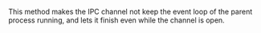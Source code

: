 <!-- YAML
added: v7.1.0
-->

This method makes the IPC channel not keep the event loop of the parent process
running, and lets it finish even while the channel is open.

